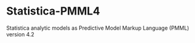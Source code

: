 # Statistica-PMML4
Statistica analytic models as Predictive Model Markup Language (PMML) version 4.2
